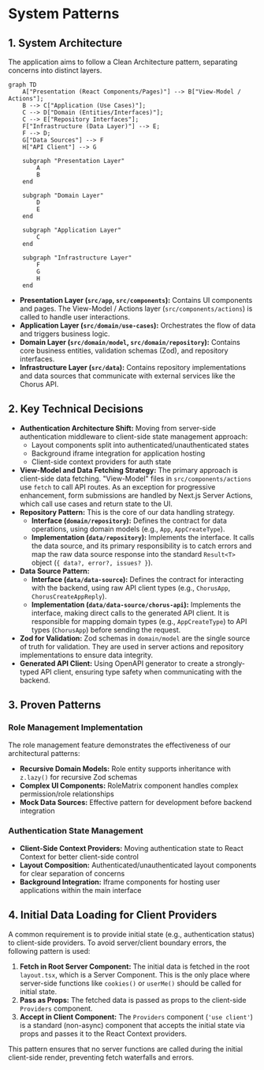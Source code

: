 # System Patterns

## 1. System Architecture

The application aims to follow a Clean Architecture pattern, separating concerns into distinct layers.

```mermaid
graph TD
    A["Presentation (React Components/Pages)"] --> B["View-Model / Actions"];
    B --> C["Application (Use Cases)"];
    C --> D["Domain (Entities/Interfaces)"];
    C --> E["Repository Interfaces"];
    F["Infrastructure (Data Layer)"] --> E;
    F --> D;
    G["Data Sources"] --> F
    H["API Client"] --> G

    subgraph "Presentation Layer"
        A
        B
    end

    subgraph "Domain Layer"
        D
        E
    end

    subgraph "Application Layer"
        C
    end

    subgraph "Infrastructure Layer"
        F
        G
        H
    end

```

- **Presentation Layer (`src/app`, `src/components`):** Contains UI components and pages. The View-Model / Actions layer (`src/components/actions`) is called to handle user interactions.
- **Application Layer (`src/domain/use-cases`):** Orchestrates the flow of data and triggers business logic.
- **Domain Layer (`src/domain/model`, `src/domain/repository`):** Contains core business entities, validation schemas (Zod), and repository interfaces.
- **Infrastructure Layer (`src/data`):** Contains repository implementations and data sources that communicate with external services like the Chorus API.

## 2. Key Technical Decisions

- **Authentication Architecture Shift:** Moving from server-side authentication middleware to client-side state management approach:
  - Layout components split into authenticated/unauthenticated states
  - Background iframe integration for application hosting
  - Client-side context providers for auth state
- **View-Model and Data Fetching Strategy:** The primary approach is client-side data fetching. "View-Model" files in `src/components/actions` use `fetch` to call API routes. As an exception for progressive enhancement, form submissions are handled by Next.js Server Actions, which call use cases and return state to the UI.
- **Repository Pattern:** This is the core of our data handling strategy.
  - **Interface (`domain/repository`):** Defines the contract for data operations, using domain models (e.g., `App`, `AppCreateType`).
  - **Implementation (`data/repository`):** Implements the interface. It calls the data source, and its primary responsibility is to catch errors and map the raw data source response into the standard `Result<T>` object (`{ data?, error?, issues? }`).
- **Data Source Pattern:**
  - **Interface (`data/data-source`):** Defines the contract for interacting with the backend, using raw API client types (e.g., `ChorusApp`, `ChorusCreateAppReply`).
  - **Implementation (`data/data-source/chorus-api`):** Implements the interface, making direct calls to the generated API client. It is responsible for mapping domain types (e.g., `AppCreateType`) to API types (`ChorusApp`) before sending the request.
- **Zod for Validation:** Zod schemas in `domain/model` are the single source of truth for validation. They are used in server actions and repository implementations to ensure data integrity.
- **Generated API Client:** Using OpenAPI generator to create a strongly-typed API client, ensuring type safety when communicating with the backend.

## 3. Proven Patterns

### Role Management Implementation
The role management feature demonstrates the effectiveness of our architectural patterns:
- **Recursive Domain Models:** Role entity supports inheritance with `z.lazy()` for recursive Zod schemas
- **Complex UI Components:** RoleMatrix component handles complex permission/role relationships
- **Mock Data Sources:** Effective pattern for development before backend integration

### Authentication State Management
- **Client-Side Context Providers:** Moving authentication state to React Context for better client-side control
- **Layout Composition:** Authenticated/unauthenticated layout components for clear separation of concerns
- **Background Integration:** Iframe components for hosting user applications within the main interface

## 4. Initial Data Loading for Client Providers

A common requirement is to provide initial state (e.g., authentication status) to client-side providers. To avoid server/client boundary errors, the following pattern is used:

1.  **Fetch in Root Server Component:** The initial data is fetched in the root `layout.tsx`, which is a Server Component. This is the only place where server-side functions like `cookies()` or `userMe()` should be called for initial state.
2.  **Pass as Props:** The fetched data is passed as props to the client-side `Providers` component.
3.  **Accept in Client Component:** The `Providers` component (`'use client'`) is a standard (non-async) component that accepts the initial state via props and passes it to the React Context providers.

This pattern ensures that no server functions are called during the initial client-side render, preventing fetch waterfalls and errors.
